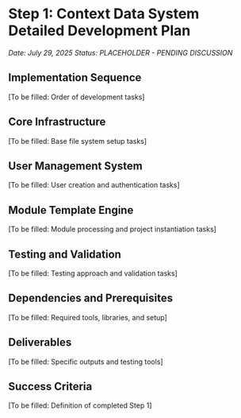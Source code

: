 # Step 1: Context Data System Detailed Development Plan
*Date: July 29, 2025*
*Status: PLACEHOLDER - PENDING DISCUSSION*

## Implementation Sequence
[To be filled: Order of development tasks]

## Core Infrastructure
[To be filled: Base file system setup tasks]

## User Management System
[To be filled: User creation and authentication tasks]

## Module Template Engine
[To be filled: Module processing and project instantiation tasks]

## Testing and Validation
[To be filled: Testing approach and validation tasks]

## Dependencies and Prerequisites
[To be filled: Required tools, libraries, and setup]

## Deliverables
[To be filled: Specific outputs and testing tools]

## Success Criteria
[To be filled: Definition of completed Step 1]